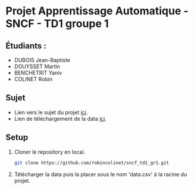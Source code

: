 # Projet Apprentissage Automatique - SNCF - TD1 groupe 1

## Étudiants :

- DUBOIS Jean-Baptiste
- DOUYSSET Martin
- BENCHETRIT Yaniv
- COLINET Robin

## Sujet

- Lien vers le sujet du projet [ici](https://centralesupelec.edunao.com/pluginfile.php/320881/course/section/48479/SNCF.docx).
- Lien de téléchargement de la data [ici](https://www.data.gouv.fr/fr/datasets/r/91fe399d-cafa-4e72-8ba3-56d8717fdad4).

## Setup

1. Cloner le repository en local.
   ```bash
   git clone https://github.com/robincolinet/sncf_td1_gr1.git
   ```
2. Télécharger la data puis la placer sous le nom 'data.csv' à la racine du projet.
